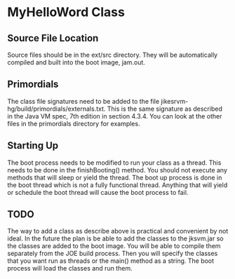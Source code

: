 # MyHelloWord Class

## Source File Location
Source files should be in the ext/src directory. They will be automatically compiled and built into the boot image, jam.out.
## Primordials
The class file signatures need to be added to the file jikesrvm-hg/build/primordials/externals.txt. This is the same signature as described in the Java VM spec, 7th edition in section 4.3.4. You can look at the other files in the primordials directory for examples.
## Starting Up
The boot process needs to be modified to run your class as a thread. This needs to be done in the finishBooting() method. You should not execute any methods that will sleep or yield the thread. The boot up process is done in the boot thread which is not a fully functional thread. Anything that will yield or schedule the boot thread will cause the boot process to fail. 
## TODO
The way to add a class as describe above is practical and convenient by not ideal. In the future the plan is be able to add the classes to the jksvm.jar so the classes are added to the boot image. You will be able to compile them separately from the JOE build process. Then you will specify the classes that you want run as threads or the main() method as a string. The boot process will load the classes and run them.